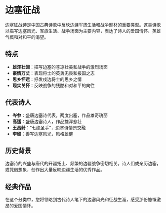 # 边塞征战

边塞征战诗是中国古典诗歌中反映边疆军旅生活和战争题材的重要类型。这类诗歌以描写边塞风光、军旅生活、战争场面为主要内容，表达了诗人的爱国情怀、英雄气概和对和平的渴望。

## 特点

- **雄浑壮阔**：描写边塞的苍凉壮美和战争的激烈场面
- **豪情万丈**：表现将士的英勇无畏和报国之志
- **思乡怀远**：抒发戍边将士的思乡之情
- **现实关怀**：反映战争的残酷和对和平的向往

## 代表诗人

- **岑参**：盛唐边塞诗代表，两度出塞，作品雄奇瑰丽
- **高适**：盛唐边塞诗人，作品雄浑悲壮
- **王昌龄**："七绝圣手"，边塞诗情景交融
- **李颀**：善写边塞风光，风格雄健

## 历史背景

边塞诗的兴盛与唐代的开疆拓土、频繁的边疆战争密切相关。诗人们或亲历边塞，或凭借想象，创作出大量反映边疆生活的优秀作品。

## 经典作品

在这个分类中，您将领略到古代诗人笔下的边塞风光和征战生涯，感受那份慷慨激昂的爱国情怀。